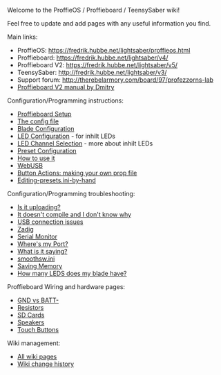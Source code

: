 Welcome to the ProffieOS / Proffieboard / TeensySaber wiki!

Feel free to update and add pages with any useful information you find.

Main links:
* ProffieOS: https://fredrik.hubbe.net/lightsaber/proffieos.html
* Proffieboard: https://fredrik.hubbe.net/lightsaber/v4/
* Proffieboard V2: https://fredrik.hubbe.net/lightsaber/v5/
* TeensySaber: http://fredrik.hubbe.net/lightsaber/v3/
* Support forum: http://therebelarmory.com/board/97/profezzorns-lab
* [Proffieboard V2 manual by Dmitry](https://drive.google.com/file/d/1vn9vRk-CNZSUHL4xm_hHwS6UgkfKXdO2/view)

Configuration/Programming instructions:
* [Proffieboard Setup](Proffieboard-Setup.md)
* [The config file](The-config-file.md)
* [Blade Configuration](Blade-Configuration.md)
* [LED Configuration](LED-Configuration.md) - for inhilt LEDs
* [LED Channel Selection](LED-Channel-Selection.md) - more about inhilt LEDs
* [Preset Configuration](Preset-Configuration.md)
* [How to use it](How-to-use-it.md)
* [WebUSB](WebUSB.md)
* [Button Actions: making your own prop file](Button-Actions:-making-your-own-prop-file.md)
* [Editing-presets.ini-by-hand](Editing-presets.ini-by-hand.md)

Configuration/Programming troubleshooting:
* [Is it uploading?](Is-it-uploading?.md)
* [It doesn't compile and I don't know why](It-doesn't-compile-and-I-don't-know-why.md)
* [USB connection issues](USB-connection-issues.md)
* [Zadig](Zadig.md)
* [Serial Monitor](Serial-Monitor.md)
* [Where's my Port?](Where's-my-Port?.md)
* [What is it saying?](What-is-it-saying?.md)
* [smoothsw.ini](smoothsw.ini.md)
* [Saving Memory](Saving-Memory.md)
* [How many LEDS does my blade have?](How-many-LEDS-does-my-blade-have?.md)

Proffieboard Wiring and hardware pages:
* [GND vs BATT-](https://github.com/profezzorn/ProffieOS/wiki/GND-vs-BATT)
* [Resistors](Resistors.md)
* [SD Cards](SD-Cards.md)
* [Speakers](Speakers.md)
* [Touch Buttons](Touch-Buttons.md)

Wiki management:
* [All wiki pages](https://github.com/profezzorn/ProffieOS/wiki/_pages)
* [Wiki change history](https://github.com/profezzorn/ProffieOS/wiki/_history)
